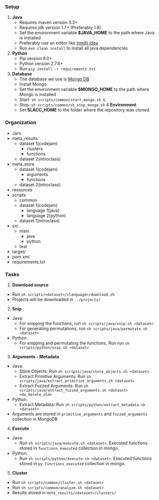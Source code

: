 ### Setup
1. **Java**
    * Requires maven version 3.3+
    * Requires jdk version 1.7+ (Preferably 1.8)
    * Set the environment variable **$JAVA_HOME** to the path where Java is installed
    * Preferably use an editor like [Intellij Idea](https://www.jetbrains.com/idea/)
    * Run `mvn clean install` to install all java dependencies
2. **Python**
    * Pip version 9.0+
    * Python version 2.7.6+
    * Run `pip install -r requirements.txt`
3. **Database**
    * The database we use is [Mongo DB](http://mongodb.github.io)
    * Install Mongo
    * Set the environment variable **$MONGO_HOME** to the path where Mongo is installed
    * Start: `sh scripts/common/start_mongo.sh &`
    * Stop: `sh scripts/common/sh_stop_mongo.sh`
4 **Environment**
   * Set **SLACC_HOME** to the folder where the repository was cloned.
 
### Organization
* Jars
* meta_results
  * dataset 1(codejam)
    * clusters
    * functions
  * dataset 2(introclass)
* meta_store
  * dataset 1(codejam)
    * arguments
    * functions
  * dataset 2(introclass)
* resources
* scripts
  * common
  * dataset 1(codejam)
    * language 1(java)
    * language 2(python)
  * dataset 1(introclass)
* src
  * main
    * java
    * python
  * test
* target/
* pom.xml
* requirements.txt

### Tasks
1. **Download source**
  * Run `sh scripts/<dataset>/<language>/download.sh`
  * Projects will be downloaded in `../projects/`
2. **Snip**
  * Java:
    * For snipping the functions, run `sh scripts/java/snip.sh <dataset>`
    * For generating permutations, run `sh scripts/java/permutate.sh <dataset>`
  * Python:  
    * For snipping and permutating the functions, Run run `sh scripts/python/snip.sh <dataset>`
3. **Arguments - Metadata**
  * Java:
    * Store Objects: Run `sh scripts/java/store_objects.sh <dataset>`
    * Extract Primitive Arguments: Run `sh scripts/java/extract_primitive_arguments.sh <dataset>`
    * Extract Fuzzed Arguments: Run `sh scripts/java/extract_fuzzed_arguments.sh <dataset> <do_delete_old>`
  * Python:
    * Extract Metadata: Run `sh scripts/python/extract_metadata.sh <dataset>`
  * Arguments are stored in `primitive_arguments` and `fuzzed_arguments` collection in MongoDB
4. **Execute**
  * Java:
    * Run `sh scripts/java/execute.sh <dataset>`. Executed functions stored in `functions_executed` collection in mongo.
  * Python:
    * Run `sh scripts/python/execute.sh <dataset>`. Executed functions stored in `py_functions_executed` collection in mongo.
5. **Cluster**
  * Run `sh scripts/common/cluster.sh <dataset>`
  * Run `sh scripts/common/analyze.sh <dataset>`
  * Results stored in `meta_results/<dataset>/clusters/`

